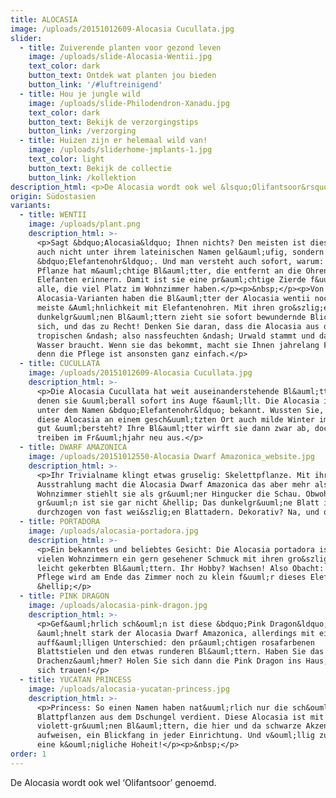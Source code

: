 ```yaml
---
title: ALOCASIA
image: /uploads/20151012609-Alocasia Cucullata.jpg
slider:
  - title: Zuiverende planten voor gezond leven
    image: /uploads/slide-Alocasia-Wentii.jpg
    text_color: dark
    button_text: Ontdek wat planten jou bieden
    button_link: '/#luftreinigend'
  - title: Hou je jungle wild
    image: /uploads/slide-Philodendron-Xanadu.jpg
    text_color: dark
    button_text: Bekijk de verzorgingstips
    button_link: /verzorging
  - title: Huizen zijn er helemaal wild van!
    image: /uploads/sliderhome-jmplants-1.jpg
    text_color: light
    button_text: Bekijk de collectie
    button_link: /kollektion
description_html: <p>De Alocasia wordt ook wel &lsquo;Olifantsoor&rsquo; genoemd.</p>
origin: Südostasien
variants:
  - title: WENTII
    image: /uploads/plant.png
    description_html: >-
      <p>Sagt &bdquo;Alocasia&ldquo; Ihnen nichts? Den meisten ist diese Pflanze
      auch nicht unter ihrem lateinischen Namen gel&auml;ufig, sondern eher als
      &bdquo;Elefantenohr&ldquo;. Und man versteht auch sofort, warum: Die
      Pflanze hat m&auml;chtige Bl&auml;tter, die entfernt an die Ohren eines
      Elefanten erinnern. Damit ist sie eine pr&auml;chtige Zierde f&uuml;r
      alle, die viel Platz im Wohnzimmer haben.</p><p>&nbsp;</p><p>Von allen
      Alocasia-Varianten haben die Bl&auml;tter der Alocasia wentii noch die
      meiste &Auml;hnlichkeit mit Elefantenohren. Mit ihren gro&szlig;en, tief
      dunkelgr&uuml;nen Bl&auml;ttern zieht sie sofort bewundernde Blicke auf
      sich, und das zu Recht! Denken Sie daran, dass die Alocasia aus dem
      tropischen &ndash; also nassfeuchten &ndash; Urwald stammt und daher viel
      Wasser braucht. Wenn sie das bekommt, macht sie Ihnen jahrelang Freude,
      denn die Pflege ist ansonsten ganz einfach.</p>
  - title: CUCULLATA
    image: /uploads/20151012609-Alocasia Cucullata.jpg
    description_html: >-
      <p>Die Alocasia Cucullata hat weit auseinanderstehende Bl&auml;tter, mit
      denen sie &uuml;berall sofort ins Auge f&auml;llt. Die Alocasia ist auch
      unter dem Namen &bdquo;Elefantenohr&ldquo; bekannt. Wussten Sie, dass
      diese Alocasia an einem gesch&uuml;tzten Ort auch milde Winter im Freien
      gut &uuml;bersteht? Ihre Bl&auml;tter wirft sie dann zwar ab, doch diese
      treiben im Fr&uuml;hjahr neu aus.</p>
  - title: DWARF AMAZONICA
    image: /uploads/20151012550-Alocasia Dwarf Amazonica_website.jpg
    description_html: >-
      <p>Ihr Trivialname klingt etwas gruselig: Skelettpflanze. Mit ihrer tollen
      Ausstrahlung macht die Alocasia Dwarf Amazonica das aber mehr als wett. Im
      Wohnzimmer stiehlt sie als gr&uuml;ner Hingucker die Schau. Obwohl, ganz
      gr&uuml;n ist sie gar nicht &hellip; Das dunkelgr&uuml;ne Blatt ist
      durchzogen von fast wei&szlig;en Blattadern. Dekorativ? Na, und ob!</p>
  - title: PORTADORA
    image: /uploads/alocasia-portadora.jpg
    description_html: >-
      <p>Ein bekanntes und beliebtes Gesicht: Die Alocasia portadora ist in
      vielen Wohnzimmern ein gern gesehener Schmuck mit ihren gro&szlig;en,
      leicht gekerbten Bl&auml;ttern. Ihr Hobby? Wachsen! Also Obacht: Bei guter
      Pflege wird am Ende das Zimmer noch zu klein f&uuml;r dieses Elefantenohr
      &hellip;</p>
  - title: PINK DRAGON
    image: /uploads/alocasia-pink-dragon.jpg
    description_html: >-
      <p>Gef&auml;hrlich sch&ouml;n ist diese &bdquo;Pink Dragon&ldquo;. Sie
      &auml;hnelt stark der Alocasia Dwarf Amazonica, allerdings mit einem
      auff&auml;lligen Unterschied: den pr&auml;chtigen rosafarbenen
      Blattstielen und den etwas runderen Bl&auml;ttern. Haben Sie das Zeug zum
      Drachenz&auml;hmer? Holen Sie sich dann die Pink Dragon ins Haus, wenn Sie
      sich trauen!</p>
  - title: YUCATAN PRINCESS
    image: /uploads/alocasia-yucatan-princess.jpg
    description_html: >-
      <p>Princess: So einen Namen haben nat&uuml;rlich nur die sch&ouml;nsten
      Blattpflanzen aus dem Dschungel verdient. Diese Alocasia ist mit ihren
      violett-gr&uuml;nen Bl&auml;ttern, die hier und da schwarze Akzente
      aufweisen, ein Blickfang in jeder Einrichtung. Und v&ouml;llig zu Recht
      eine k&ouml;nigliche Hoheit!</p><p>&nbsp;</p>
order: 1
---
```



De Alocasia wordt ook wel ‘Olifantsoor’ genoemd.